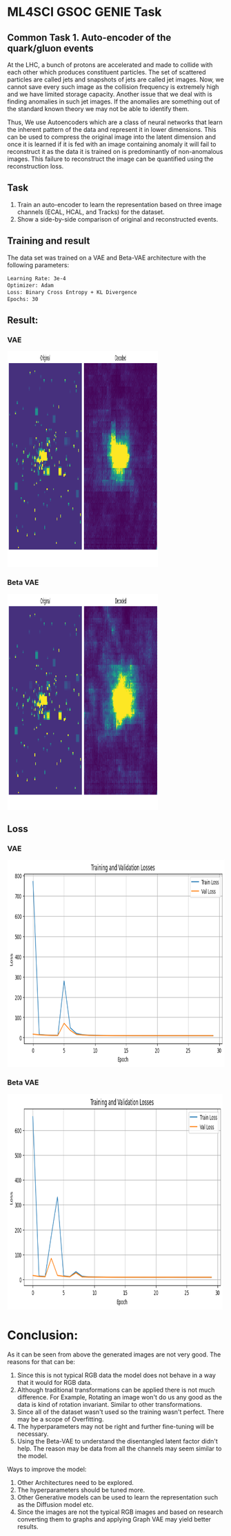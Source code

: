# ML4SCI GSOC GENIE Task
## Common Task 1. Auto-encoder of the quark/gluon events

At the LHC, a bunch of protons are accelerated and made to collide with each other which produces constituent particles. The set of scattered particles are called jets and snapshots of jets are called jet images. Now, we cannot save every such image as the collision frequency is extremely high and we have limited storage capacity. Another issue that we deal with is finding anomalies in such jet images. If the anomalies are something out of the standard known theory we may not be able to identify them.

Thus, We use Autoencoders which are a class of neural networks that learn the inherent pattern of the data and represent it in lower dimensions. This can be used to compress the original image into the latent dimension and once it is learned if it is fed with an image containing anomaly it will fail to reconstruct it as the data it is trained on is predominantly of non-anomalous images. This failure to reconstruct the image can be quantified using the reconstruction loss.

## Task 
1. Train an auto-encoder to learn the representation based on three image channels (ECAL, HCAL, and Tracks) for the dataset.
2. Show a side-by-side comparison of original and reconstructed events.

## Training and result
The data set was trained on a VAE and Beta-VAE architecture with the following parameters:
```
Learning Rate: 3e-4
Optimizer: Adam
Loss: Binary Cross Entropy + KL Divergence
Epochs: 30
```
## Result:
### VAE 
<img src="images/vae.png" width="350" height="500">

### Beta VAE
<img src="images/beta_vae.png" width="350" height="500">

## Loss
### VAE
<img src="images/loss_vae.png" width="640" height="480">

### Beta VAE
<img src="images/loss_beta.png" width="500" height="500">

# Conclusion:

As it can be seen from above the generated images are not very good. The reasons for that can be:
1.   Since this is not typical RGB data the model does not behave in a way that it would for RGB data.
2.   Although traditional transformations can be applied there is not much difference. For Example, Rotating an image won't do us any good as the data is kind of rotation invariant. Similar to other transformations.
3. Since all of the dataset wasn't used so the training wasn't perfect. There may be a scope of Overfitting.
4. The hyperparameters may not be right and further fine-tuning will be necessary.
5. Using the Beta-VAE to understand the disentangled latent factor didn't help. The reason may be data from all the channels may seem similar to the model.

Ways to improve the model:



1.   Other Architectures need to be explored.
2.   The hyperparameters should be tuned more.
3.   Other Generative models can be used to learn the representation such as the Diffusion model etc.
4. Since the images are not the typical RGB images and based on research converting them to graphs and applying Graph VAE may yield better results.
